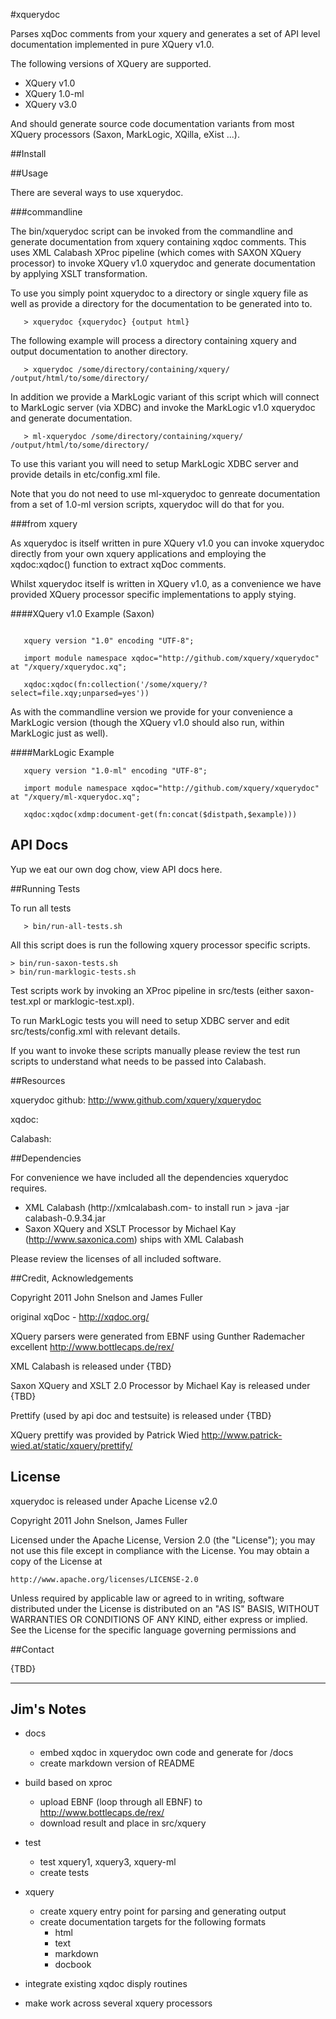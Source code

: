 #xquerydoc

Parses xqDoc comments from your xquery and generates a set of API
level documentation implemented in pure XQuery v1.0.

The following versions of XQuery are supported.

  * XQuery v1.0 
  * XQuery 1.0-ml
  * XQuery v3.0 

And should generate source code documentation variants from most
XQuery processors (Saxon, MarkLogic, XQilla, eXist ...).



##Install



##Usage

There are several ways to use xquerydoc.

###commandline

The  bin/xquerydoc script can be invoked from the commandline and
generate documentation from xquery containing xqdoc comments. This
uses XML Calabash XProc pipeline (which comes with SAXON XQuery
processor) to invoke XQuery v1.0 xquerydoc and generate documentation
by applying XSLT transformation.

To use you simply point xquerydoc to a directory or single xquery file
as well as provide a directory for the documentation to be generated
into to.

```
   > xquerydoc {xquerydoc} {output html}
```

The following example will process a directory containing xquery and
output documentation to another directory.

```
   > xquerydoc /some/directory/containing/xquery/ /output/html/to/some/directory/
```

In addition we provide a MarkLogic variant of this script which will
connect to MarkLogic server (via XDBC) and invoke the MarkLogic v1.0
xquerydoc and generate documentation.

```
   > ml-xquerydoc /some/directory/containing/xquery/ /output/html/to/some/directory/
```

To use this variant you will need to setup MarkLogic XDBC server and
provide details in etc/config.xml file.

Note that you do not need to use ml-xquerydoc to genreate
documentation from a set of 1.0-ml version scripts, xquerydoc will do
that for you. 

###from xquery

As xquerydoc is itself written in pure XQuery v1.0  you can invoke xquerydoc directly
from your own xquery applications and employing the xqdoc:xqdoc() function to extract xqDoc comments.

Whilst xquerydoc itself is written in XQuery v1.0, as a convenience we have provided XQuery processor specific 
implementations to apply stying.

####XQuery v1.0 Example (Saxon)
```

   xquery version "1.0" encoding "UTF-8";

   import module namespace xqdoc="http://github.com/xquery/xquerydoc" at "/xquery/xquerydoc.xq";

   xqdoc:xqdoc(fn:collection('/some/xquery/?select=file.xqy;unparsed=yes')) 
```
As with the commandline version we provide for your convenience a
MarkLogic version (though the XQuery v1.0 should also run, within
MarkLogic just as well). 

####MarkLogic Example
```
   xquery version "1.0-ml" encoding "UTF-8";

   import module namespace xqdoc="http://github.com/xquery/xquerydoc" at "/xquery/ml-xquerydoc.xq";

   xqdoc:xqdoc(xdmp:document-get(fn:concat($distpath,$example))) 
```

## API Docs

Yup we eat our own dog chow, view API docs here.


##Running Tests

To run all tests

```
   > bin/run-all-tests.sh
```

All this script does is run the following xquery processor specific scripts.

```
> bin/run-saxon-tests.sh 
> bin/run-marklogic-tests.sh
```

Test scripts work by invoking an XProc pipeline in src/tests (either saxon-test.xpl or marklogic-test.xpl).

To run MarkLogic tests you will need to setup XDBC server and edit
src/tests/config.xml with relevant details.

If you want to invoke these scripts manually please review the test
run scripts to understand what needs to be passed into Calabash.


##Resources

xquerydoc github: http://www.github.com/xquery/xquerydoc

xqdoc: 

Calabash:

##Dependencies

For convenience we have included all the dependencies xquerydoc
requires.

  * XML Calabash (http://xmlcalabash.com- to install run > java -jar calabash-0.9.34.jar
  * Saxon XQuery and XSLT Processor by Michael Kay (http://www.saxonica.com)  ships with XML Calabash

Please review the licenses of all included software.

##Credit, Acknowledgements

Copyright 2011 John Snelson and James Fuller

original xqDoc - http://xqdoc.org/

XQuery parsers were generated from EBNF using Gunther Rademacher
excellent http://www.bottlecaps.de/rex/

XML Calabash is released under {TBD}

Saxon XQuery and XSLT 2.0 Processor by Michael Kay is released under {TBD}

Prettify (used by api doc and testsuite) is released under {TBD}

XQuery prettify was provided by Patrick Wied
http://www.patrick-wied.at/static/xquery/prettify/ 


## License

xquerydoc is released under Apache License v2.0

Copyright 2011 John Snelson, James Fuller

Licensed under the Apache License, Version 2.0 (the "License");
you may not use this file except in compliance with the License.
You may obtain a copy of the License at

    http://www.apache.org/licenses/LICENSE-2.0

Unless required by applicable law or agreed to in writing, software
distributed under the License is distributed on an "AS IS" BASIS,
WITHOUT WARRANTIES OR CONDITIONS OF ANY KIND, either express or implied.
See the License for the specific language governing permissions and




##Contact


{TBD}









--------------------------------

Jim's Notes
-----------

* docs
  * embed xqdoc in xquerydoc own code and generate for /docs
  * create markdown version of README

* build based on xproc
  * upload EBNF (loop through all EBNF) to http://www.bottlecaps.de/rex/ 
  * download result and place in src/xquery
  
* test
  * test xquery1, xquery3, xquery-ml
  * create tests 

* xquery
  * create xquery entry point for parsing and generating output
  * create documentation targets for the following formats
    * html
    * text
    * markdown
    * docbook

* integrate existing xqdoc disply routines

* make work across several xquery processors

